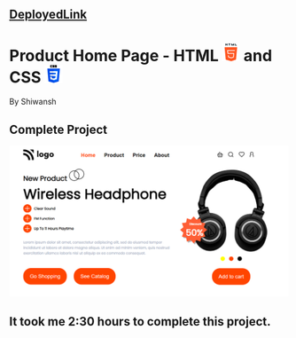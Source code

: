 ## [DeployedLink](https://product-home-page-wireless-headphone.netlify.app/)
# Product Home Page - HTML ![HTML5](./ReadmeImg/html-5.png) and CSS ![CSS3](./ReadmeImg/css-3.png)
By Shiwansh

## Complete Project
![Screenshot](./ReadmeImg/Capture.PNG)


## It took me 2:30 hours to complete this project.
